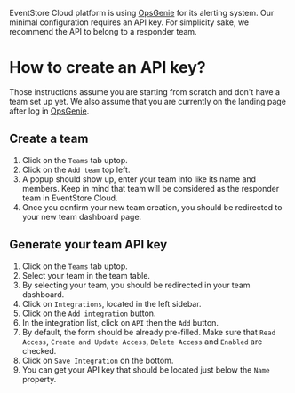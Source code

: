 EventStore Cloud platform is using [OpsGenie] for its alerting system. Our minimal configuration requires an API key. For simplicity sake,
we recommend the API to belong to a responder team.

# How to create an API key?

Those instructions assume you are starting from scratch and don't have a team set up yet. We also assume that
you are currently on the landing page after log in [OpsGenie].

## Create a team

1. Click on the `Teams` tab uptop.
2. Click on the `Add team` top left.
3. A popup should show up, enter your team info like its name and members. Keep in mind that team will be considered as the responder team in EventStore Cloud.
4. Once you confirm your new team creation, you should be redirected to your new team dashboard page.

## Generate your team API key

1. Click on the `Teams` tab uptop.
2. Select your team in the team table.
3. By selecting your team, you should be redirected in your team dashboard.
4. Click on `Integrations`, located in the left sidebar.
5. Click on the `Add integration` button.
6. In the integration list, click on `API` then the `Add` button.
7. By default, the form should be already pre-filled. Make sure that `Read Access`, `Create and Update Access`, `Delete Access` and `Enabled` are checked.
8. Click on `Save Integration` on the bottom.
9. You can get your API key that should be located just below the `Name` property.


[OpsGenie]: https://www.atlassian.com/software/opsgenie
